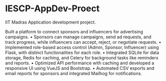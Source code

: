 # IESCP-AppDev-Proect
IIT Madras Application development project.

Built a platform to connect sponsors and influencers for advertising campaigns.
• Sponsors can manage campaigns, send ad requests, and track progress, while influencers can accept, reject, or
negotiate requests.
• Implemented role-based access control (Admin, Sponsor, Influencer) using Flask, with distinct functionalities for each role.
• Integrated SQLite for data storage, Redis for caching, and Celery for background tasks like reminders and reports.
• Optimized API performance with caching and developed a responsive UI using VueJS and Bootstrap.
• Automated CSV exports and email reports for sponsors and integrated Mailhog for notifications.
